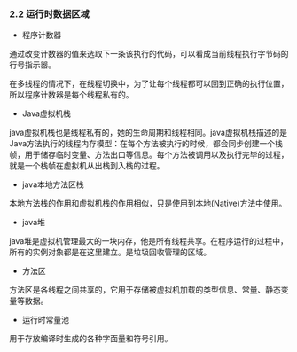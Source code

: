 ### 2.2 运行时数据区域

-  程序计数器

通过改变计数器的值来选取下一条该执行的代码，可以看成当前线程执行字节码的行号指示器。

在多线程的情况下，在线程切换中，为了让每个线程都可以回到正确的执行位置，所以程序计数器是每个线程私有的。

- Java虚拟机栈

java虚拟机栈也是线程私有的，她的生命周期和线程相同。java虚拟机栈描述的是Java方法执行的线程内存模型：在每个方法被执行的时候，都会同步创建一个栈帧，用于储存临时变量、方法出口等信息。每个方法被调用以及执行完毕的过程，就是一个栈帧在虚拟机从出栈到入栈的过程。

- java本地方法区栈

本地方法栈的作用和虚拟机栈的作用相似，只是使用到本地(Native)方法中使用。

- java堆

java堆是虚拟机管理最大的一块内存，他是所有线程共享。在程序运行的过程中，所有的实例对象都是在这里建立。是垃圾回收管理的区域。

- 方法区

方法区是各线程之间共享的，它用于存储被虚拟机加载的类型信息、常量、静态变量等数据。

- 运行时常量池

用于存放编译时生成的各种字面量和符号引用。



